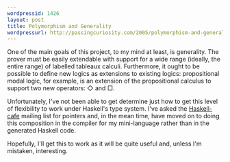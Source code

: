 ```yaml
---
wordpressid: 1426
layout: post
title: Polymorphism and Generality
wordpressurl: http://passingcuriosity.com/2005/polymorphism-and-generality/
---
```

One of the main goals of this project, to my mind at least, is generality. The prover must be easily extendable with support for a wide range (ideally, the entire range) of labelled tableaux calculi. Furthermore, it ought to be possible to define new logics as extensions to existing logics: propositional modal logic, for example, is an extension of the propositional calculus to support two new operators: &#9671; and &#9633;.

Unfortunately, I've not been able to get determine just how to get this level of flexibility to work under Haskell's type system. I've asked the <a href="http://haskell.org/mailman/listinfo/haskell-cafe">Haskell-cafe</a> mailing list for pointers and, in the mean time, have moved on to doing this composition in the compiler for my mini-language rather than in the generated Haskell code.

Hopefully, I'll get this to work as it will be quite useful and, unless I'm mistaken, interesting.
